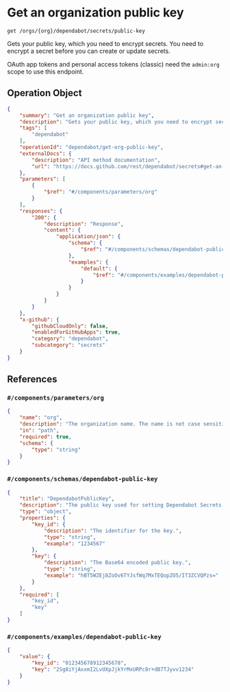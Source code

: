 # Get an organization public key

`get /orgs/{org}/dependabot/secrets/public-key`

Gets your public key, which you need to encrypt secrets. You need to
encrypt a secret before you can create or update secrets.

OAuth app tokens and personal access tokens (classic) need the `admin:org` scope to use this endpoint.

## Operation Object

```json
{
    "summary": "Get an organization public key",
    "description": "Gets your public key, which you need to encrypt secrets. You need to\nencrypt a secret before you can create or update secrets.\n\nOAuth app tokens and personal access tokens (classic) need the `admin:org` scope to use this endpoint.",
    "tags": [
        "dependabot"
    ],
    "operationId": "dependabot/get-org-public-key",
    "externalDocs": {
        "description": "API method documentation",
        "url": "https://docs.github.com/rest/dependabot/secrets#get-an-organization-public-key"
    },
    "parameters": [
        {
            "$ref": "#/components/parameters/org"
        }
    ],
    "responses": {
        "200": {
            "description": "Response",
            "content": {
                "application/json": {
                    "schema": {
                        "$ref": "#/components/schemas/dependabot-public-key"
                    },
                    "examples": {
                        "default": {
                            "$ref": "#/components/examples/dependabot-public-key"
                        }
                    }
                }
            }
        }
    },
    "x-github": {
        "githubCloudOnly": false,
        "enabledForGitHubApps": true,
        "category": "dependabot",
        "subcategory": "secrets"
    }
}
```

## References

### `#/components/parameters/org`

```json
{
    "name": "org",
    "description": "The organization name. The name is not case sensitive.",
    "in": "path",
    "required": true,
    "schema": {
        "type": "string"
    }
}
```

### `#/components/schemas/dependabot-public-key`

```json
{
    "title": "DependabotPublicKey",
    "description": "The public key used for setting Dependabot Secrets.",
    "type": "object",
    "properties": {
        "key_id": {
            "description": "The identifier for the key.",
            "type": "string",
            "example": "1234567"
        },
        "key": {
            "description": "The Base64 encoded public key.",
            "type": "string",
            "example": "hBT5WZEj8ZoOv6TYJsfWq7MxTEQopZO5/IT3ZCVQPzs="
        }
    },
    "required": [
        "key_id",
        "key"
    ]
}
```

### `#/components/examples/dependabot-public-key`

```json
{
    "value": {
        "key_id": "012345678912345678",
        "key": "2Sg8iYjAxxmI2LvUXpJjkYrMxURPc8r+dB7TJyvv1234"
    }
}
```